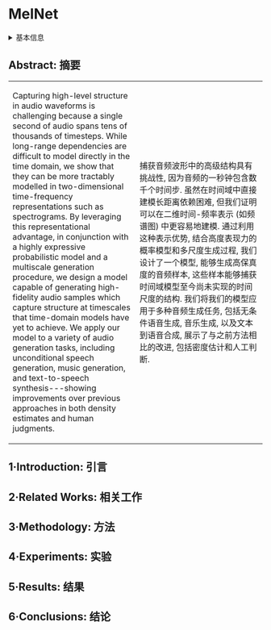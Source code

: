 # MelNet

<details>
<summary>基本信息</summary>

- 标题: "MelNet: A Generative Model for Audio in the Frequency Domain"
- 作者:
  - 01 Sean Vasquez,
  - 02 Mike Lewis
- 链接:
  - [ArXiv](https://arxiv.org/abs/1906.01083)
  - [Publication]
  - [Github]
  - [Demo](https://audio-samples.github.io)
- 文件:
  - [ArXiv](_PDF/1906.01083v1__MelNet__A_Generative_Model_for_Audio_in_the_Frequency_Domain.pdf)
  - [Publication] #TODO

</details>

## Abstract: 摘要

<table><tr><td width="50%">

Capturing high-level structure in audio waveforms is challenging because a single second of audio spans tens of thousands of timesteps.
While long-range dependencies are difficult to model directly in the time domain, we show that they can be more tractably modelled in two-dimensional time-frequency representations such as spectrograms.
By leveraging this representational advantage, in conjunction with a highly expressive probabilistic model and a multiscale generation procedure, we design a model capable of generating high-fidelity audio samples which capture structure at timescales that time-domain models have yet to achieve.
We apply our model to a variety of audio generation tasks, including unconditional speech generation, music generation, and text-to-speech synthesis---showing improvements over previous approaches in both density estimates and human judgments.

</td><td>

捕获音频波形中的高级结构具有挑战性, 因为音频的一秒钟包含数千个时间步.
虽然在时间域中直接建模长距离依赖困难, 但我们证明可以在二维时间-频率表示 (如频谱图) 中更容易地建模.
通过利用这种表示优势, 结合高度表现力的概率模型和多尺度生成过程, 我们设计了一个模型, 能够生成高保真度的音频样本, 这些样本能够捕获时间域模型至今尚未实现的时间尺度的结构.
我们将我们的模型应用于多种音频生成任务, 包括无条件语音生成, 音乐生成, 以及文本到语音合成, 展示了与之前方法相比的改进, 包括密度估计和人工判断.

</td></tr></table>

## 1·Introduction: 引言

## 2·Related Works: 相关工作

## 3·Methodology: 方法

## 4·Experiments: 实验

## 5·Results: 结果

## 6·Conclusions: 结论